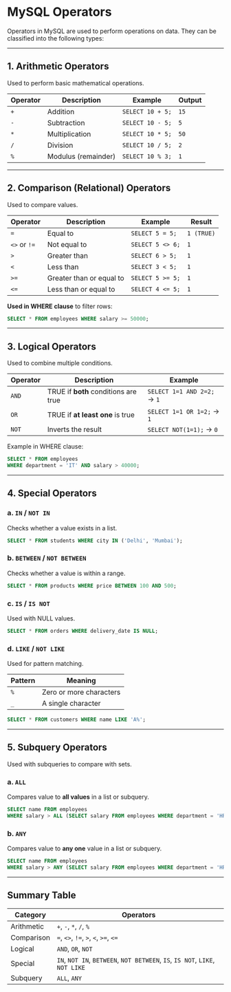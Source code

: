 

#  MySQL Operators 

Operators in MySQL are used to perform operations on data. They can be classified into the following types:

---

## 1.  **Arithmetic Operators**

Used to perform basic mathematical operations.

| Operator | Description         | Example          | Output |
| -------- | ------------------- | ---------------- | ------ |
| `+`      | Addition            | `SELECT 10 + 5;` | `15`   |
| `-`      | Subtraction         | `SELECT 10 - 5;` | `5`    |
| `*`      | Multiplication      | `SELECT 10 * 5;` | `50`   |
| `/`      | Division            | `SELECT 10 / 5;` | `2`    |
| `%`      | Modulus (remainder) | `SELECT 10 % 3;` | `1`    |

---

## 2.  **Comparison (Relational) Operators**

Used to compare values.

| Operator     | Description              | Example          | Result     |
| ------------ | ------------------------ | ---------------- | ---------- |
| `=`          | Equal to                 | `SELECT 5 = 5;`  | `1 (TRUE)` |
| `<>` or `!=` | Not equal to             | `SELECT 5 <> 6;` | `1`        |
| `>`          | Greater than             | `SELECT 6 > 5;`  | `1`        |
| `<`          | Less than                | `SELECT 3 < 5;`  | `1`        |
| `>=`         | Greater than or equal to | `SELECT 5 >= 5;` | `1`        |
| `<=`         | Less than or equal to    | `SELECT 4 <= 5;` | `1`        |

 **Used in WHERE clause** to filter rows:

```sql
SELECT * FROM employees WHERE salary >= 50000;
```

---

## 3.  **Logical Operators**

Used to combine multiple conditions.

| Operator | Description                          | Example                     |
| -------- | ------------------------------------ | --------------------------- |
| `AND`    | TRUE if **both** conditions are true | `SELECT 1=1 AND 2=2;` → `1` |
| `OR`     | TRUE if **at least one** is true     | `SELECT 1=1 OR 1=2;` → `1`  |
| `NOT`    | Inverts the result                   | `SELECT NOT(1=1);` → `0`    |

 Example in WHERE clause:

```sql
SELECT * FROM employees
WHERE department = 'IT' AND salary > 40000;
```

---

## 4.  **Special Operators**

### a. `IN` / `NOT IN`

Checks whether a value exists in a list.

```sql
SELECT * FROM students WHERE city IN ('Delhi', 'Mumbai');
```

### b. `BETWEEN` / `NOT BETWEEN`

Checks whether a value is within a range.

```sql
SELECT * FROM products WHERE price BETWEEN 100 AND 500;
```

### c. `IS` / `IS NOT`

Used with NULL values.

```sql
SELECT * FROM orders WHERE delivery_date IS NULL;
```

### d. `LIKE` / `NOT LIKE`

Used for pattern matching.

| Pattern | Meaning                 |
| ------- | ----------------------- |
| `%`     | Zero or more characters |
| `_`     | A single character      |

```sql
SELECT * FROM customers WHERE name LIKE 'A%';
```

---

## 5.  **Subquery Operators**

Used with subqueries to compare with sets.

### a. `ALL`

Compares value to **all values** in a list or subquery.

```sql
SELECT name FROM employees
WHERE salary > ALL (SELECT salary FROM employees WHERE department = 'HR');
```

### b. `ANY`

Compares value to **any one** value in a list or subquery.

```sql
SELECT name FROM employees
WHERE salary > ANY (SELECT salary FROM employees WHERE department = 'HR');
```

---

##  Summary Table

| Category   | Operators                                                                    |
| ---------- | ---------------------------------------------------------------------------- |
| Arithmetic | `+`, `-`, `*`, `/`, `%`                                                      |
| Comparison | `=`, `<>`, `!=`, `>`, `<`, `>=`, `<=`                                        |
| Logical    | `AND`, `OR`, `NOT`                                                           |
| Special    | `IN`, `NOT IN`, `BETWEEN`, `NOT BETWEEN`, `IS`, `IS NOT`, `LIKE`, `NOT LIKE` |
| Subquery   | `ALL`, `ANY`                                                                 |


